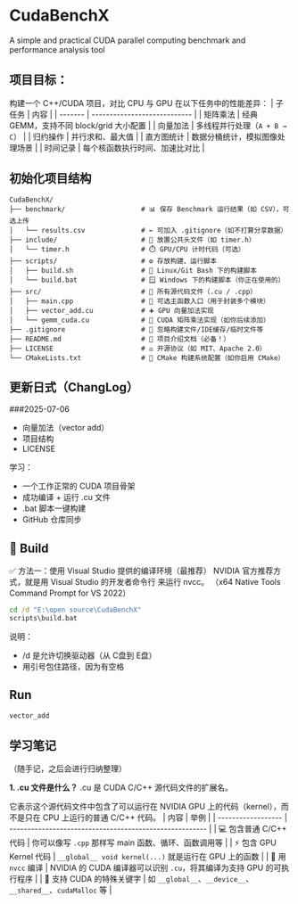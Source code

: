 # CudaBenchX
A simple and practical CUDA parallel computing benchmark and performance analysis tool

##  项目目标：
构建一个 C++/CUDA 项目，对比 CPU 与 GPU 在以下任务中的性能差异：
| 子任务     | 内容                           |
| ------- | ---------------------------- |
| 矩阵乘法  | 经典 GEMM，支持不同 block/grid 大小配置 |
| 向量加法  | 多线程并行处理（`A + B → C`）         |
| 归约操作  | 并行求和、最大值                     |
| 直方图统计 | 数据分桶统计，模拟图像处理场景              |
| 时间记录  | 每个核函数执行时间、加速比对比              |

## 初始化项目结构
```
CudaBenchX/
├── benchmark/                   # 📊 保存 Benchmark 运行结果（如 CSV），可选上传
│   └── results.csv              # ← 可加入 .gitignore（如不打算分享数据）
├── include/                     # 📁 放置公共头文件（如 timer.h）
│   └── timer.h                  # ⏱️ GPU/CPU 计时代码（可选）
├── scripts/                     # ⚙️ 存放构建、运行脚本
│   ├── build.sh                 # 🐧 Linux/Git Bash 下的构建脚本
│   └── build.bat                # 🪟 Windows 下的构建脚本（你正在使用的）
├── src/                         # 🔧 所有源代码文件（.cu / .cpp）
│   ├── main.cpp                 # 🚪 可选主函数入口（用于封装多个模块）
│   ├── vector_add.cu            # ➕ GPU 向量加法实现
│   └── gemm_cuda.cu             # 🧮 CUDA 矩阵乘法实现（如你后续添加）
├── .gitignore                   # 🚫 忽略构建文件/IDE缓存/临时文件等
├── README.md                    # 📘 项目介绍文档（必备！）
├── LICENSE                      # ⚖️ 开源协议（如 MIT、Apache 2.0）
└── CMakeLists.txt               # 🧱 CMake 构建系统配置（如你启用 CMake）

```

## 更新日式（ChangLog）
 ###2025-07-06
 - 向量加法（vector add）
 - 项目结构
  -  LICENSE

学习：
   - 一个工作正常的 CUDA 项目骨架 
 - 成功编译 + 运行 .cu 文件
 - .bat 脚本一键构建 
 - GitHub 仓库同步 



## 🔧 Build
✅ 方法一：使用 Visual Studio 提供的编译环境（最推荐）
NVIDIA 官方推荐方式，就是用 Visual Studio 的开发者命令行 来运行 nvcc。
（x64 Native Tools Command Prompt for VS 2022）

```cmd
cd /d "E:\open source\CudaBenchX"
scripts\build.bat
```
说明：
 - /d 是允许切换驱动器（从 C盘到 E盘）
 - 用引号包住路径，因为有空格

 ## Run
 ```cmd
 vector_add

```


## 学习笔记
（随手记，之后会进行归纳整理）

**1.  .cu 文件是什么？**
.cu 是 CUDA C/C++ 源代码文件的扩展名。

它表示这个源代码文件中包含了可以运行在 NVIDIA GPU 上的代码（kernel），而不是只在 CPU 上运行的普通 C/C++ 代码。
| 内容                 | 举例                                                      |
| ------------------ | ------------------------------------------------------- |
| 💻 包含普通 C/C++ 代码   | 你可以像写 `.cpp` 那样写 main 函数、循环、函数调用等                       |
| ⚡ 包含 GPU Kernel 代码 | `__global__ void kernel(...)` 就是运行在 GPU 上的函数            |
| 🚀 用 `nvcc` 编译     | NVIDIA 的 CUDA 编译器可以识别 `.cu`，将其编译为支持 GPU 的可执行程序          |
| 🧠 支持 CUDA 的特殊关键字  | 如 `__global__`、`__device__`、`__shared__`、`cudaMalloc` 等 |




